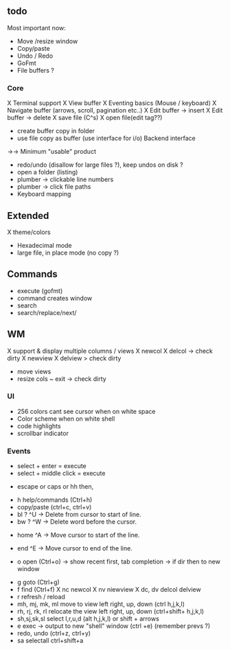 ## todo

Most important now:

- Move /resize window
- Copy/paste
- Undo / Redo
- GoFmt
- File buffers ?

### Core
X Terminal support
X View buffer
X Eventing basics (Mouse / keyboard)
X Navigate buffer (arrows, scroll, pagination etc..)
X Edit buffer -> insert
X Edit buffer -> delete
X save file (C^s)
X open file(edit tag??)
- create buffer copy in folder
- use file copy as buffer (use interface for i/o) Backend interface

->-> Minimum "usable" product

- redo/undo (disallow for large files ?), keep undos on disk ?
- open a folder (listing)
- plumber -> clickable line numbers
- plumber -> click file paths
- Keyboard mapping

## Extended
X theme/colors
- Hexadecimal mode
- large file, in place mode (no copy ?)

## Commands
- execute (gofmt)
- command creates window
- search
- search/replace/next/

## WM
X support & display multiple columns / views
X newcol
X  delcol -> check dirty
X newview
X delview > check dirty
- move views
- resize cols
~ exit -> check dirty

### UI
- 256 colors cant see cursor when on white space
- Color scheme when on white shell
- code highlights
- scrollbar indicator

### Events
- select + enter = execute
- select + middle click = execute
+ escape or caps or hh then,
- h help/commands (Ctrl+h)
- copy/paste (ctrl+c, ctrl+v)
- bl ? ^U -> Delete from cursor to start of line.
- bw ? ^W -> Delete word before the cursor.
+ home ^A -> Move cursor to start of the line.
- end ^E -> Move cursor to end of the line.
+ o open (Ctrl+o) -> show recent first, tab completion -> if dir then to new window
- g goto (Ctrl+g)
- f find (Ctrl+f)
X nc newcol 
X nv niewview
X dc, dv delcol delview
- r refresh / reload
- mh, mj, mk, ml move to view left right, up, down  (ctrl h,j,k,l)
- rh, rj, rk, rl relocate the view left right, up, down  (ctrl+shift+ h,j,k,l)
- sh,sj,sk,sl select l,r,u,d (alt h,j,k,l) or shift + arrows
- e exec -> output to new "shell" window (ctrl +e) (remember prevs ?)
- redo, undo (ctrl+z, ctrl+y)
- sa selectall ctrl+shift+a

